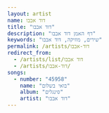 ```yaml
---
layout: artist
name: דוד אבבו
title: "דוד אבבו"
description: "דף האמן דוד אבבו"
keywords: "שירים, מוזיקה, דוד אבבו"
permalink: /artists/דוד-אבבו
redirect_from:
  - /artists/list/דוד אבבו
  - /artists/דוד-אבבו/
songs:
  - number: "45958"
    name: "בואי בשלום"
    album: "סינגלים"
    artist: "דוד אבבו"
---
```

